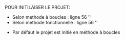 POUR INITILAISER LE PROJET:
- Selon methode à boucles : <html> ligne 56 '<script src="scripts/searchB.js"></script>'
- Selon methode fonctionnelle : <html> ligne 56 '<script src="scripts/searchF.js"></script>'
* Par défaut le projet est initié en méthode à boucles
